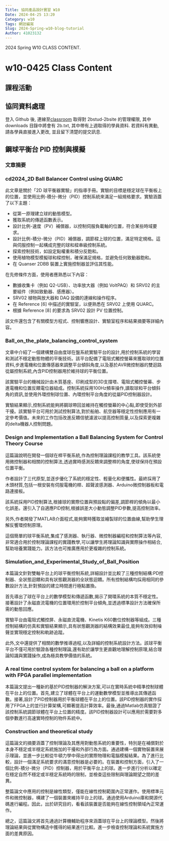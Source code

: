 ```yaml
---
Title: 協同產品設計實習 W10
Date: 2024-04-25 13:20
Category: w10
Tags: 網誌編寫
Slug: 2024-Spring-w10-blog-tutorial
Author: 41023132
---
```


2024 Spring W10 CLASS CONTENT.

<!-- PELICAN_END_SUMMARY -->

# w10-0425 Class Content
## 課程活動
## 協同資料處理
登入 Github 後, 連線至[classroom](https://classroom.github.com/a/AHdsc5L1)  取得對 2bstud-2bsite 的管理權限, 其中 downloads 目錄中將會有 2b.txt, 其中帶有上週取得的學員資料. 若資料有異動, 請各學員直接進入更改, 並且留下清楚的提交訊息.

## 鋼球平衡台 PID 控制與模擬

### 文章摘要
### cd2024_2D Ball Balancer Control using QUARC

此文章是關於「2D 球平衡器實驗」的指導手冊。實驗的目標是穩定球在平衡板上的位置，並使用比例-積分-微分（PID）控制系統來滿足一組規格要求。實驗涵蓋了以下主題：
- 從第一原理建立球的動態模型。
- 獲取系統的傳遞函數表示。
- 設計比例-速度（PV）補償器，以控制伺服負載軸的位置，符合某些時域要求。
- 設計比例-積分-微分（PID）補償器，調節樑上球的位置，滿足特定規格。這與伺服控制一起構成完整的球和樑串級控制系統。
- 探索控制技術，如設定點權重和積分反飽和。
- 使用植物模型模擬球和樑控制，確保滿足規格，並避免任何致動器飽和。
- 在 Quanser 2DBB 裝置上實施控制器並評估其性能。

在先修條件方面，使用者應熟悉以下內容：
- 數據收集卡（例如 Q2-USB）、功率放大器（例如 VoltPAQ）和 SRV02 的主要組件（例如致動器、感應器）。
- SRV02 植物與放大器和 DAQ 設備的連線和操作程序。
- 在 Reference [6] 中描述的實驗室，以便熟悉在 SRV02 上使用 QUARC。
- 根據 Reference [8] 的要求為 SRV02 設計 PV 位置控制。

該文件還包含了有關模型方程式、控制響應設計、實驗室程序和結果摘要等詳細內容。


### Ball_on_the_plate_balancing_control_system 

  文章中介紹了一個建構雙自由度球在盤系統實驗平台的設計,用於控制系統的學習和測試不穩定動態物體的平衡技術。該平台配備了電阻式觸控螢幕來獲取球的位置資料,步進電機和位置傳感器來調整平台傾斜角度,以及基於AVR微控制器的雙迴路從屬控制系統,內含PID控制器用於維持球的平衡位置。

   該實驗平台的機械設計由木質基座、印刷成型的3D支撐塔、電阻式觸控螢幕、步進電機和位置反饋電位器組成。控制系統採用100Hz頻率操作,讀取球和平台傾斜角的資訊,並使用外環控制球位置、內環控制平台角度的從屬PID控制器設計。

   實驗結果顯示,控制系統能夠將鋼球帶回並維持在觸控螢幕的中心點,即使受到外部干擾。該實驗平台可用於測試控制算法,對於船舶、航空器等穩定性控制應用有一定參考價值。未來的工作包括改進反饋信號濾波以提高控制質量,以及探索更複雜的delta機器人控制問題。


### Design and Implementation a Ball Balancing System for Control Theory Course 

  這篇論說明在開發一個球在桿平衡系統,作為控制理論課程的教學工具。該系統使用微控制器和相關的控制算法,透過實時感測反饋來調整桿的角度,使球保持在預設位置平衡。

  作者設計了三代原型,並逐步優化了系統的穩定性、輕量化和便攜性。最終採用了木頭材質,包括一根安裝有伺服電機的桿、超聲波感測器、Arduino微控制器板和電路連接板。

  該系統採用PID控制算法,根據球的實際位置與預設點的偏差,調節桿的傾角以最小化誤差。還引入了自適應PID控制,根據誤差大小動態調整PID參數,提高控制效率。

  另外,作者開發了MATLAB介面程式,能夠實時獲取並繪製球的位置曲線,幫助學生理解反饗環控制原理。

  這個簡單的球平衡系統,集成了感測器、執行器、微控制器編程和控制算法等內容,非常適合用於控制理論課程的實踐教學,可以讓學生將理論知識與實際操作相結合,幫助培養實踐能力。該方法也可推廣應用於更複雜的控制系統。


### Simulation_and_Experimental_Study_of_Ball_Position 

  本篇論文針對雙軸平台上的球平衡控制系統,詳細設計並比較了三種控制結構:PD控制器、全狀態迴饋和具有狀態觀測器的全狀態迴饋。所有控制結構均採用相同的參數設計方法,針對預設的建立時間進行極點置換。

  首先導出了球在平台上的數學模型和傳遞函數,揭示了開環系統的本質不穩定性。接著設計了永磁直流電機的位置環用於控制平台傾角,並透過標準設計方法確保所需的動態回應。

  實驗平台由電阻式觸控屏、永磁直流電機、Kinetis K60數位控制器等組成。三種控制結構的仿真和實驗結果顯示,具有狀態觀測器的結構效果最佳,能夠有效抑制噪聲並實現穩定控制和軌跡追蹤。

  此外,文中還提供了相關的數學推導過程,以及詳細的控制系統設計方法。該球平衡平台不僅可用於驗證各種控制理論,還有助於讓學生更直觀地理解控制原理,結合理論知識與實踐操作,成為極具教學價值的系統。


### A real time control system for balancing a ball on a platform with FPGA parallel implementation

  本篇論文提出一種新的基於PID控制器的解決方案,可以在實時系統中精準控制球體在平台上的位置。首先,建立了球體在平台上的運動數學模型並推導出其傳遞函數。接著,設計了PID控制器用於平衡球體在平台上的位置。該PID控制器的實作採用了FPGA上的並行計算架構,可顯著提高計算效率。最後,通過Matlab仿真驗證了該控制系統調節球體在平台上位置的精度。該PID控制器設計可以應用於需要對多個參數進行高速實時控制的物件系統中。

### Construction and theoretical study

   這篇論文的摘要涵蓋了控制理論及其應用對動態系統的重要性，特別是在補償對於本身不穩定或半穩定系統施加的干擾和外部行為方面。通過建構一個實物裝置來展示理論，並進一步比較從牛頓力學中得出的實際物理和電腦模擬結果。為了進行比較，設計一個滿足系統要求的滿意控制器是必要的。在裝置和控制方面，引入了一個比例-積分-微分（PID）控制器，用於平衡平台上的球。進一步進行分析以確定在穩定自然不穩定或半穩定系統時的限制，並檢查這些限制與理論期望之間的差異。

   整篇論文中應用的控制是線性類型，僅能在線性控制範圍內正常運作。使用標準元件和微控制器，構建了一個裝置來維持平台上的球。通過使用Arduino庫和開源代碼進行編程。因此，出於研究目的，看看該裝置是否能夠在線性控制領域內正常運作。

   總之，這篇論文將首先通過計算機輔助程序來涵蓋球在平台上的理論模型。然後將理論結果與從實物構造中獲得的結果進行比較。進一步檢查控制理論和系統實施方面的差異原因。